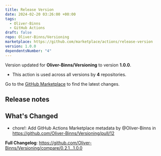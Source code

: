 ```yaml
---
title: Release Version
date: 2024-02-20 03:26:00 +00:00
tags:
  - Oliver-Binns
  - GitHub Actions
draft: false
repo: Oliver-Binns/Versioning
marketplace: https://github.com/marketplace/actions/release-version
version: 1.0.0
dependentsNumber: "4"
---
```



Version updated for **Oliver-Binns/Versioning** to version **1.0.0**.
- This action is used across all versions by **4** repositories.

Go to the [GitHub Marketplace](https://github.com/marketplace/actions/release-version) to find the latest changes.

## Release notes

## What's Changed
* chore!: Add GitHub Actions Marketplace metadata by @Oliver-Binns in https://github.com/Oliver-Binns/Versioning/pull/12


**Full Changelog**: https://github.com/Oliver-Binns/Versioning/compare/0.2.1...1.0.0
